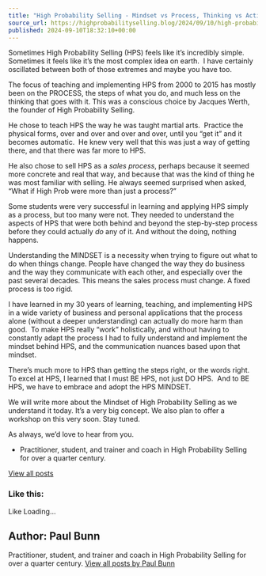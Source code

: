```yaml
---
title: "High Probability Selling - Mindset vs Process, Thinking vs Acting"
source_url: https://highprobabilityselling.blog/2024/09/10/high-probability-selling-mindset-vs-process-thinking-vs-acting
published: 2024-09-10T18:32:10+00:00
---
```

Sometimes High Probability Selling (HPS) feels like it’s incredibly simple. Sometimes it feels like it’s the most complex idea on earth.  I have certainly oscillated between both of those extremes and maybe you have too.


The focus of teaching and implementing HPS from 2000 to 2015 has mostly been on the PROCESS, the steps of what you do, and much less on the thinking that goes with it. This was a conscious choice by Jacques Werth, the founder of High Probability Selling. 


He chose to teach HPS the way he was taught martial arts.  Practice the physical forms, over and over and over and over, until you “get it” and it becomes automatic.  He knew very well that this was just a way of getting there, and that there was far more to HPS. 


He also chose to sell HPS as a *sales process*, perhaps because it seemed more concrete and real that way, and because that was the kind of thing he was most familiar with selling. He always seemed surprised when asked, “What if High Prob were more than just a process?” 


Some students were very successful in learning and applying HPS simply as a process, but too many were not. They needed to understand the aspects of HPS that were both behind and beyond the step\-by\-step process before they could actually *do* any of it. And without the doing, nothing happens. 


Understanding the MINDSET is a necessity when trying to figure out what to do when things change. People have changed the way they do business and the way they communicate with each other, and especially over the past several decades. This means the sales process must change. A fixed process is too rigid. 


I have learned in my 30 years of learning, teaching, and implementing HPS in a wide variety of business and personal applications that the process alone (without a deeper understanding) can actually do more harm than good.  To make HPS really “work” holistically, and without having to constantly adapt the process I had to fully understand and implement the mindset behind HPS, and the communication nuances based upon that mindset.


There’s much more to HPS than getting the steps right, or the words right.  To excel at HPS, I learned that I must BE HPS, not just DO HPS.  And to BE HPS, we have to embrace and adopt the HPS MINDSET.


We will write more about the Mindset of High Probability Selling as we understand it today. It’s a very big concept. We also plan to offer a workshop on this very soon. Stay tuned. 


As always, we’d love to hear from you. 






* Practitioner, student, and trainer and coach in High Probability Selling for over a quarter century. 



[View all posts](https://highprobabilityselling.blog/author/paulbunnhps/ "View all posts")










### Like this:

Like Loading...




Author: Paul Bunn
-----------------



 Practitioner, student, and trainer and coach in High Probability Selling for over a quarter century. [View all posts by Paul Bunn](https://highprobabilityselling.blog/author/paulbunnhps/)
